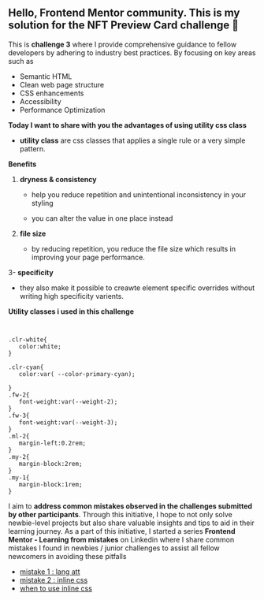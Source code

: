 
## Hello, Frontend Mentor community. This is my solution for the NFT Preview Card challenge 👋


This is **challenge 3** where I provide comprehensive guidance to fellow developers by adhering to industry best practices. By focusing on key areas such as  
 - Semantic HTML
 - Clean web page structure
 - CSS enhancements
 - Accessibility
 - Performance Optimization

**Today I want to share with you the advantages of using utility css class**

- **utility class** are css classes that applies a single rule or a very simple pattern.  

**Benefits**
1. **dryness & consistency**
    - help you reduce repetition and unintentional inconsistency in your styling
      
    - you can alter the value in one place instead 

2. **file size**
   - by reducing repetition, you reduce the file size which results in improving your page performance.  

3- **specificity**

 - they also make it possible to creawte element specific overrides without writing high specificity varients.



 **Utility classes i used in this challenge**
 ```


.clr-white{
    color:white;
}

.clr-cyan{
    color:var( --color-primary-cyan);

}
.fw-2{
    font-weight:var(--weight-2);
}
.fw-3{
    font-weight:var(--weight-3);
}
.ml-2{
    margin-left:0.2rem;
}
.my-2{
    margin-block:2rem;
}
.my-1{
    margin-block:1rem;
}

 ```






I aim to **address common mistakes observed in the challenges submitted by other participants**. Through this initiative, I hope to not only solve newbie-level projects but also share valuable insights and tips to aid in their learning journey. As a part of this initiative, I started a series **Frontend Mentor - Learning from mistakes** on Linkedin where I share common mistakes I found in newbies / junior challenges to assist all fellow newcomers in avoiding these pitfalls


 - [mistake 1 : lang att]()
 - [mistake 2 : inline css]()
 - [when to use inline css]()